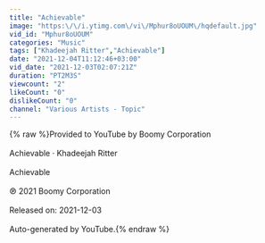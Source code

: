 ```yaml
---
title: "Achievable"
image: "https:\/\/i.ytimg.com\/vi\/Mphur8oUOUM\/hqdefault.jpg"
vid_id: "Mphur8oUOUM"
categories: "Music"
tags: ["Khadeejah Ritter","Achievable"]
date: "2021-12-04T11:12:46+03:00"
vid_date: "2021-12-03T02:07:21Z"
duration: "PT2M3S"
viewcount: "2"
likeCount: "0"
dislikeCount: "0"
channel: "Various Artists - Topic"
---
```

{% raw %}Provided to YouTube by Boomy Corporation<br /><br />Achievable · Khadeejah Ritter<br /><br />Achievable<br /><br />℗ 2021 Boomy Corporation<br /><br />Released on: 2021-12-03<br /><br />Auto-generated by YouTube.{% endraw %}
